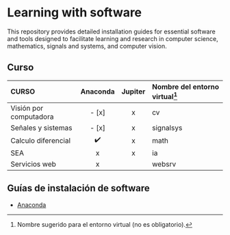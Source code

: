 # Learning with software
This repository provides detailed installation guides for essential software and tools designed to facilitate learning and research in computer science, mathematics, signals and systems, and computer vision. 

## Curso



| CURSO                     | Anaconda   | Jupiter   | Nombre del entorno virtual[^1]  |
| :------------------------ | :--------: | :-------: | :------------------------------ |
| Visión por computadora    |   - [x]       |    x      | cv                             |
| Señales y sistemas        |   - [x]       |    x      | signalsys                      |
| Calculo diferencial       |    :heavy_check_mark:       |    x      | math                           |
| SEA                       |    x       |    x      | ia                             |
| Servicios web             |    x       |           | websrv                         |

[^1]: Nombre sugerido para el entorno virtual (no es obligatorio).

## Guías de instalación de software

- [Anaconda](guides/conda/conda-install.md)
